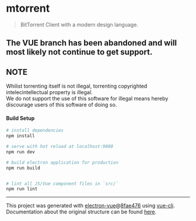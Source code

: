 # mtorrent

> BitTorrent Client with a modern design language.
## The VUE branch has been abandoned and will most likely not continue to get support.

## NOTE
Whilist torrenting itself is not illegal, torrenting copyrighted intelecintellectual property is illegal. </br>
We do not support the use of this software for illegal means hereby discourage users of this software of doing so.

#### Build Setup

``` bash
# install dependencies
npm install

# serve with hot reload at localhost:9080
npm run dev

# build electron application for production
npm run build


# lint all JS/Vue component files in `src/`
npm run lint

```

---

This project was generated with [electron-vue](https://github.com/SimulatedGREG/electron-vue)@[8fae476](https://github.com/SimulatedGREG/electron-vue/tree/8fae4763e9d225d3691b627e83b9e09b56f6c935) using [vue-cli](https://github.com/vuejs/vue-cli). Documentation about the original structure can be found [here](https://simulatedgreg.gitbooks.io/electron-vue/content/index.html).
